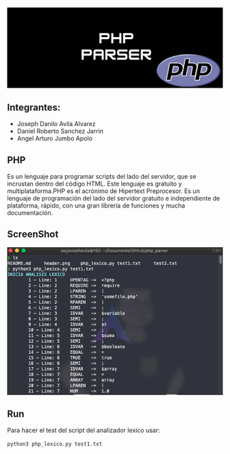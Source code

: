 ![header](https://github.com/eljosephavila123/php_parser/blob/master/header.png?raw=true)

## Integrantes:
- Joseph Danilo Avila Alvarez
- Daniel Roberto Sanchez Jarrin
- Angel Arturo Jumbo Apolo
## PHP
Es un lenguaje para programar scripts del lado del servidor, que se incrustan dentro del código HTML. Este lenguaje es gratuito y multiplataforma.PHP es el acrónimo de Hipertext Preprocesor. Es un lenguaje de programación del lado del servidor gratuito e independiente de plataforma, rápido, con una gran librería de funciones y mucha documentación.
## ScreenShot

<div style="text-align:center">
  <img src="https://github.com/eljosephavila123/php_parser/blob/master/img/sreenshot.png?raw=true" />
</div>

## Run

Para hacer el test del script del analizador lexico usar:

``python3 php_lexico.py test1.txt``
